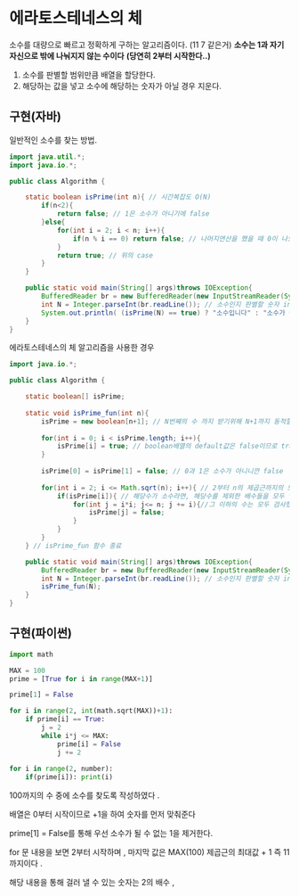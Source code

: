 # 에라토스테네스의 체 


소수를 대량으로 빠르고 정확하게 구하는 알고리즘이다. (11 7 같은거)
**소수는 1과 자기 자신으로 밖에 나눠지지 않는 수이다**
**(당연히 2부터 시작한다..)**


1. 소수를 판별할 범위만큼 배열을 할당한다.
2. 해당하는 값을 넣고 소수에 해당하는 숫자가 아닐 경우 지운다. 

## 구현(자바)

일반적인 소수를 찾는 방법.

```java
import java.util.*;
import java.io.*;

public class Algorithm {

    static boolean isPrime(int n){ // 시간복잡도 O(N)
        if(n<2){
            return false; // 1은 소수가 아니기에 false
        }else{
            for(int i = 2; i < n; i++){
                if(n % i == 0) return false; // 나머지연산을 했을 때 0이 나오면 소수가 아니므로 false
            }
            return true; // 위의 case
        }
    }

    public static void main(String[] args)throws IOException{
        BufferedReader br = new BufferedReader(new InputStreamReader(System.in));
        int N = Integer.parseInt(br.readLine()); // 소수인지 판별할 숫자 input
        System.out.println( (isPrime(N) == true) ? "소수입니다" : "소수가 아닙니다.");
    }
}
```

에라토스테네스의 체 알고리즘을 사용한 경우
```java
import java.io.*;

public class Algorithm {

    static boolean[] isPrime;
    
    static void isPrime_fun(int n){ 
        isPrime = new boolean[n+1]; // N번째의 수 까지 받기위해 N+1까지 동적할당
        
        for(int i = 0; i < isPrime.length; i++){
            isPrime[i] = true; // boolean배열의 default값은 false이므로 true로 바꿔주기
        }
        
        isPrime[0] = isPrime[1] = false; // 0과 1은 소수가 아니니깐 false
        
        for(int i = 2; i <= Math.sqrt(n); i++){ // 2부터 n의 제곱근까지의 모든 수를 확인
            if(isPrime[i]){ // 해당수가 소수라면, 해당수를 제외한 배수들을 모두 false 처리하기
                for(int j = i*i; j<= n; j += i){//그 이하의 수는 모두 검사했으므로 i*i부터 시작
                    isPrime[j] = false;
                }
            }
        }
    } // isPrime_fun 함수 종료

    public static void main(String[] args)throws IOException{
        BufferedReader br = new BufferedReader(new InputStreamReader(System.in));
        int N = Integer.parseInt(br.readLine()); // 소수인지 판별할 숫자 input
        isPrime_fun(N);
    }
}
```


## 구현(파이썬)
```python
import math

MAX = 100
prime = [True for i in range(MAX+1)]

prime[1] = False

for i in range(2, int(math.sqrt(MAX))+1):
	if prime[i] == True:
    	j = 2
        while i*j <= MAX:
        	prime[i] = False
            j += 2
    
for i in range(2, number):
    if(prime[i]): print(i)	
```

100까지의 수 중에 소수를 찾도록 작성하였다 . 

배열은 0부터 시작이므로 +1을 하여 숫자를 먼저 맞춰준다

prime\[1\] = False를 통해 우선 소수가 될 수 없는 1을 제거한다. 


for 문 내용을 보면 2부터 시작하며 , 마지막 값은 MAX(100) 제곱근의 최대값 + 1 즉 11까지이다 .

해당 내용을 통해 걸러 낼 수 있는 숫자는 2의 배수 , 
